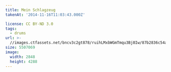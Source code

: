 ```yaml
---
title: Mein Schlagzeug
takenAt: '2014-11-16T11:03:43.000Z'

license: CC BY-ND 3.0
tags:
  - drums
url: >-
  //images.ctfassets.net/bncv3c2gt878/ruihLMxbWGmTmqu3Bj8Iw/87b2836c54a258a45588e3a2c3cf3842/mein-schlagzeug_15777716316_o
size: 5507069
image:
  width: 2848
  height: 4288
---
```

